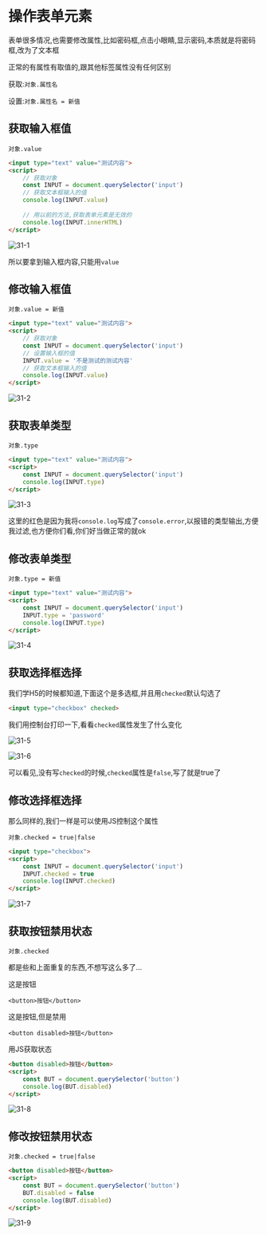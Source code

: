 # 操作表单元素

表单很多情况,也需要修改属性,比如密码框,点击小眼睛,显示密码,本质就是将密码框,改为了文本框

正常的有属性有取值的,跟其他标签属性没有任何区别

获取:`对象.属性名`

设置:`对象.属性名 = 新值`

## 获取输入框值

`对象.value`

```html
<input type="text" value="测试内容">
<script>
    // 获取对象
    const INPUT = document.querySelector('input')
    // 获取文本框输入的值
    console.log(INPUT.value)
    
    // 用以前的方法,获取表单元素是无效的
    console.log(INPUT.innerHTML)
</script>
```

![31-1](assets/31-1.png)

所以要拿到输入框内容,只能用`value`

## 修改输入框值

`对象.value = 新值`

```html
<input type="text" value="测试内容">
<script>
    // 获取对象
    const INPUT = document.querySelector('input')
    // 设置输入框的值
    INPUT.value = '不是测试的测试内容'
    // 获取文本框输入的值
    console.log(INPUT.value)
</script>
```

![31-2](assets/31-2.png)

## 获取表单类型

`对象.type`

```html
<input type="text" value="测试内容">
<script>
    const INPUT = document.querySelector('input')
    console.log(INPUT.type)
</script>
```

![31-3](assets/31-3.png)

这里的红色是因为我将`console.log`写成了`console.error`,以报错的类型输出,方便我过滤,也方便你们看,你们好当做正常的就ok

## 修改表单类型

`对象.type = 新值`

```html
<input type="text" value="测试内容">
<script>
    const INPUT = document.querySelector('input')
    INPUT.type = 'password'
    console.log(INPUT.type)
</script>
```

![31-4](assets/31-4.png)

## 获取选择框选择

我们学H5的时候都知道,下面这个是多选框,并且用`checked`默认勾选了

```html
<input type="checkbox" checked>
```

我们用控制台打印一下,看看`checked`属性发生了什么变化

![31-5](assets/31-5.png)

![31-6](assets/31-6.png)

可以看见,没有写`checked`的时候,`checked`属性是`false`,写了就是true了

## 修改选择框选择

那么同样的,我们一样是可以使用JS控制这个属性

`对象.checked = true|false`

```html
<input type="checkbox">
<script>
    const INPUT = document.querySelector('input')
    INPUT.checked = true
    console.log(INPUT.checked)
</script>
```

![31-7](assets/31-7.png)

## 获取按钮禁用状态

`对象.checked`

都是些和上面重复的东西,不想写这么多了...

这是按钮

`<button>按钮</button>`

这是按钮,但是禁用

`<button disabled>按钮</button>`

用JS获取状态

```html
<button disabled>按钮</button>
<script>
    const BUT = document.querySelector('button')
    console.log(BUT.disabled)
</script>
```

![31-8](assets/31-8.png)

## 修改按钮禁用状态

`对象.checked = true|false`

```html
<button disabled>按钮</button>
<script>
    const BUT = document.querySelector('button')
    BUT.disabled = false
    console.log(BUT.disabled)
</script>
```

![31-9](assets/31-9.png)